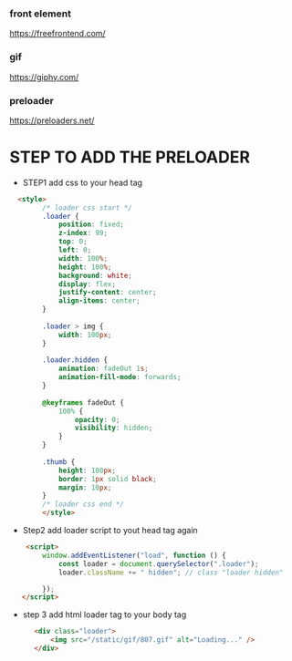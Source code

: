 ### front element
https://freefrontend.com/
### gif 
https://giphy.com/
### preloader
https://preloaders.net/


# STEP TO ADD THE PRELOADER 
- STEP1 
  add css to your head tag 
```html
  <style>
        /* loader css start */
        .loader {
            position: fixed;
            z-index: 99;
            top: 0;
            left: 0;
            width: 100%;
            height: 100%;
            background: white;
            display: flex;
            justify-content: center;
            align-items: center;
        }
    
        .loader > img {
            width: 100px;
        }
    
        .loader.hidden {
            animation: fadeOut 1s;
            animation-fill-mode: forwards;
        }
    
        @keyframes fadeOut {
            100% {
                opacity: 0;
                visibility: hidden;
            }
        }
    
        .thumb {
            height: 100px;
            border: 1px solid black;
            margin: 10px;
        }
        /* loader css end */
        </style>
```

- Step2 add loader script to yout head tag again

```html
    <script>
        window.addEventListener("load", function () {
            const loader = document.querySelector(".loader");
            loader.className += " hidden"; // class "loader hidden"

        });
   </script>
```
- step 3 add html loader tag to your body tag

```html
      <div class="loader">
          <img src="/static/gif/807.gif" alt="Loading..." />
      </div>
```
